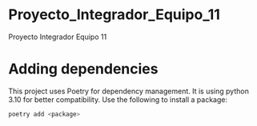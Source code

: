 # Proyecto_Integrador_Equipo_11
Proyecto Integrador Equipo 11

# Adding dependencies
This project uses Poetry for dependency management. It is using python 3.10 for better compatibility.
Use the following to install a package:
```bash
poetry add <package>
```

